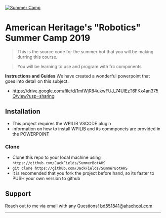 <a href="https://www.ahschool.com"><img src="https://www.ahschool.com/data/news/thumbs/1579.full.jpg" title="Stallion Robotics" alt="Summer Camp"></a>

<!-- [![Stallion Robotics](https://www.ahschool.com/data/news/thumbs/1579.full.jpg)](https://www.ahschool.com/) -->

# American Heritage's "Robotics" Summer Camp 2019 

> This is the source code for the summer bot that you will be making durring this course.

> You will be learning to use and program with frc components


**Instructions and Guides**
We have created a wonderful powerpoint that goes into detail on this subject.
- https://drive.google.com/file/d/1mfWjR84ukwFUJ_74UIEzT6FKx4an375Q/view?usp=sharing



## Installation

- This project requires the WPILIB VSCODE plugin
- information on how to install WPILIB and its commponets are provided in the POWERPOINT

### Clone

- Clone this repo to your local machine using `https://github.com/JackFields/SummerBotAHS`
- `git clone https://github.com/JackFields/SummerBotAHS`
- it is recomended that you fork the project before hand, so its faster to PUSH your own version to github

## Support

Reach out to me via email with any Questions!
bd551841@ahschool.com

---
